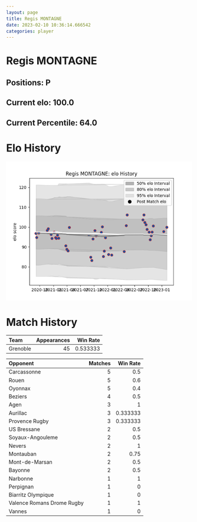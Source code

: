 ```yaml
---  
layout: page  
title: Regis MONTAGNE  
date: 2023-02-10 10:36:14.666542  
categories: player  
---
```

# Regis MONTAGNE

## Positions: P

## Current elo: 100.0

## Current Percentile: 64.0

# Elo History


![elo history](history_RegisMONTAGNE.png)
# Match History


| Team     |   Appearances |   Win Rate |
|:---------|--------------:|-----------:|
| Grenoble |            45 |   0.533333 |

| Opponent                   |   Matches |   Win Rate |
|:---------------------------|----------:|-----------:|
| Carcassonne                |         5 |   0.5      |
| Rouen                      |         5 |   0.6      |
| Oyonnax                    |         5 |   0.4      |
| Beziers                    |         4 |   0.5      |
| Agen                       |         3 |   1        |
| Aurillac                   |         3 |   0.333333 |
| Provence Rugby             |         3 |   0.333333 |
| US Bressane                |         2 |   0.5      |
| Soyaux-Angouleme           |         2 |   0.5      |
| Nevers                     |         2 |   1        |
| Montauban                  |         2 |   0.75     |
| Mont-de-Marsan             |         2 |   0.5      |
| Bayonne                    |         2 |   0.5      |
| Narbonne                   |         1 |   1        |
| Perpignan                  |         1 |   0        |
| Biarritz Olympique         |         1 |   0        |
| Valence Romans Drome Rugby |         1 |   1        |
| Vannes                     |         1 |   0        |